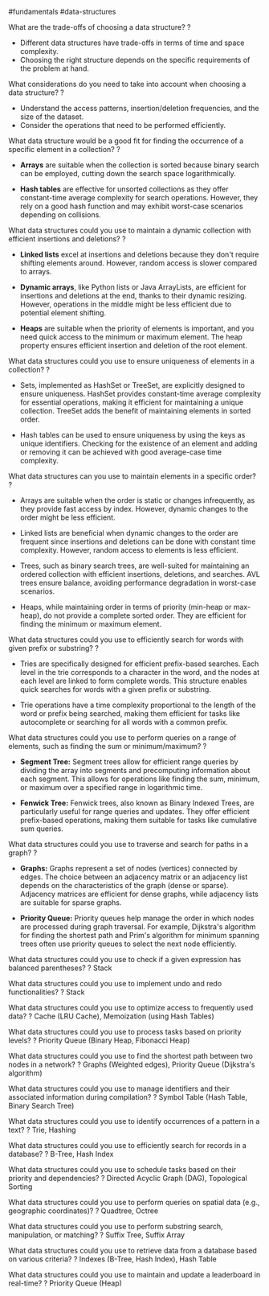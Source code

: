 #fundamentals  #data-structures

What are the trade-offs of choosing a data structure?
?
- Different data structures have trade-offs in terms of time and space complexity.
- Choosing the right structure depends on the specific requirements of the problem at hand.

What considerations do you need to take into account when choosing a data structure?
?
- Understand the access patterns, insertion/deletion frequencies, and the size of the dataset.
- Consider the operations that need to be performed efficiently.

What data structure would be a good fit for finding the occurrence of a specific element in a collection?
?
- **Arrays** are suitable when the collection is sorted because binary search can be employed, cutting down the search space logarithmically.
    
- **Hash tables** are effective for unsorted collections as they offer constant-time average complexity for search operations. However, they rely on a good hash function and may exhibit worst-case scenarios depending on collisions.

What data structures could you use to maintain a dynamic collection with efficient insertions and deletions?
?
- **Linked lists** excel at insertions and deletions because they don't require shifting elements around. However, random access is slower compared to arrays.
    
- **Dynamic arrays**, like Python lists or Java ArrayLists, are efficient for insertions and deletions at the end, thanks to their dynamic resizing. However, operations in the middle might be less efficient due to potential element shifting.
    
- **Heaps** are suitable when the priority of elements is important, and you need quick access to the minimum or maximum element. The heap property ensures efficient insertion and deletion of the root element.

What data structures could you use to ensure uniqueness of elements in a collection?
?
- Sets, implemented as HashSet or TreeSet, are explicitly designed to ensure uniqueness. HashSet provides constant-time average complexity for essential operations, making it efficient for maintaining a unique collection. TreeSet adds the benefit of maintaining elements in sorted order.
    
- Hash tables can be used to ensure uniqueness by using the keys as unique identifiers. Checking for the existence of an element and adding or removing it can be achieved with good average-case time complexity.

What data structures can you use to maintain elements in a specific order?
?
- Arrays are suitable when the order is static or changes infrequently, as they provide fast access by index. However, dynamic changes to the order might be less efficient.
    
- Linked lists are beneficial when dynamic changes to the order are frequent since insertions and deletions can be done with constant time complexity. However, random access to elements is less efficient.
    
- Trees, such as binary search trees, are well-suited for maintaining an ordered collection with efficient insertions, deletions, and searches. AVL trees ensure balance, avoiding performance degradation in worst-case scenarios.
    
- Heaps, while maintaining order in terms of priority (min-heap or max-heap), do not provide a complete sorted order. They are efficient for finding the minimum or maximum element.

What data structures could you use to efficiently search for words with given prefix or substring?
?
- Tries are specifically designed for efficient prefix-based searches. Each level in the trie corresponds to a character in the word, and the nodes at each level are linked to form complete words. This structure enables quick searches for words with a given prefix or substring.
    
- Trie operations have a time complexity proportional to the length of the word or prefix being searched, making them efficient for tasks like autocomplete or searching for all words with a common prefix.

What data structures could you use to perform queries on a range of elements, such as finding the sum or minimum/maximum?
?
- **Segment Tree:**
    Segment trees allow for efficient range queries by dividing the array into segments and precomputing information about each segment. This allows for operations like finding the sum, minimum, or maximum over a specified range in logarithmic time.
    
- **Fenwick Tree:**
    Fenwick trees, also known as Binary Indexed Trees, are particularly useful for range queries and updates. They offer efficient prefix-based operations, making them suitable for tasks like cumulative sum queries.

What data structures could you use to traverse and search for paths in a graph?
?
- **Graphs:**
	Graphs represent a set of nodes (vertices) connected by edges. The choice between an adjacency matrix or an adjacency list depends on the characteristics of the graph (dense or sparse). Adjacency matrices are efficient for dense graphs, while adjacency lists are suitable for sparse graphs.
	
- **Priority Queue:**
    Priority queues help manage the order in which nodes are processed during graph traversal. For example, Dijkstra's algorithm for finding the shortest path and Prim's algorithm for minimum spanning trees often use priority queues to select the next node efficiently.

What data structures could you use to check if a given expression has balanced parentheses?
?
Stack

What data structures could you use to implement undo and redo functionalities?
?
Stack

What data structures could you use to optimize access to frequently used data?
?
Cache (LRU Cache), Memoization (using Hash Tables)

What data structures could you use to process tasks based on priority levels?
?
Priority Queue (Binary Heap, Fibonacci Heap)

What data structures could you use to find the shortest path between two nodes in a network?
?
Graphs (Weighted edges), Priority Queue (Dijkstra's algorithm)

What data structures could you use to manage identifiers and their associated information during compilation?
?
Symbol Table (Hash Table, Binary Search Tree)

What data structures could you use to identify occurrences of a pattern in a text?
?
Trie, Hashing

What data structures could you use to efficiently search for records in a database?
?
B-Tree, Hash Index

What data structures could you use to schedule tasks based on their priority and dependencies?
?
Directed Acyclic Graph (DAG), Topological Sorting

What data structures could you use to perform queries on spatial data (e.g., geographic coordinates)?
?
Quadtree, Octree

What data structures could you use to perform substring search, manipulation, or matching?
?
Suffix Tree, Suffix Array

What data structures could you use to retrieve data from a database based on various criteria?
?
Indexes (B-Tree, Hash Index), Hash Table

What data structures could you use to maintain and update a leaderboard in real-time?
?
Priority Queue (Heap)